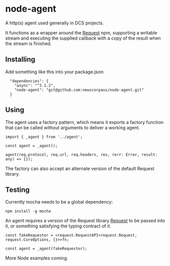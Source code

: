 # node-agent

A http(s) agent used generally in DCS projects. 

It functions as a wrapper around the [Request](https://github.com/request/request) npm, supporting a writable stream and executing the supplied callback with a copy of the result when the stream is finished.

## Installing

Add something like this into your package.json:

```
  "dependencies": {
    "async": "^2.1.2",
    "node-agent": "git@github.com:newscorpaus/node-agent.git"
  }
```

## Using

The agent uses a factory pattern, which means it exports a factory function that can be called without arguments to deliver a working agent.


```
import { _agent } from '../agent';

const agent = _agent();

agent(req.protocol, req.url, req.headers, res, (err: Error, result: any) => {});

```

The factory can also accept an alternate version of the default Request library.

## Testing

Currently mocha needs to be a global dependency:

`npm install -g mocha`

An agent requires a version of the Request library [Request](https://github.com/request/request) to be passed into it, or something satisfying the typing contract of it.

```
const fakeRequester = <request.RequestAPI<request.Request, request.CoreOptions, {}>>fn;

const agent = _agent(fakeRequester);
```

More Node examples coming.
